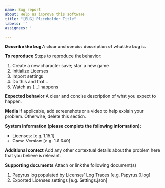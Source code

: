 ```yaml
---
name: Bug report
about: Help us improve this software
title: "[BUG] Placeholder Title"
labels: ''
assignees: ''

---
```


**Describe the bug**
A clear and concise description of what the bug is.

**To reproduce**
Steps to reproduce the behavior:
1. Create a new character save; start a new game
2. Initialize Licenses
3. Import settings
4. Do this and that...
5. Watch as [...] happens

**Expected behavior**
A clear and concise description of what you expect to happen.

**Media**
If applicable, add screenshots or a video to help explain your problem. Otherwise, delete this section.

**System information (please complete the following information):**
 - Licenses: [e.g. 1.15.1]
 - Game Version: [e.g. 1.6.640]

**Additional context**
Add any other contextual details about the problem here that you believe is relevant.

**Supporting documents**
Attach or link the following document(s)
1. Papyrus log populated by Licenses' Log Traces [e.g. Papyrus.0.log]
2. Exported Licenses settings [e.g. Settings.json]
